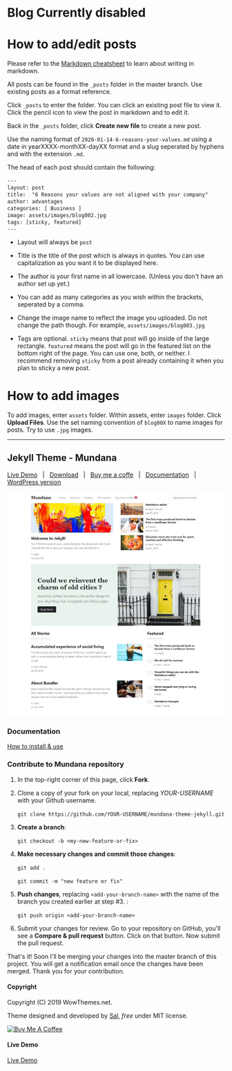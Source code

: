 # Blog Currently disabled

# How to add/edit posts

Please refer to the [Markdown cheatsheet](https://www.markdownguide.org/cheat-sheet/) to learn about writing in markdown.

All posts can be found in the `_posts` folder in the master branch. Use existing posts as a format reference. 

Click `_posts` to enter the folder. You can click an existing post file to view it. Click the pencil icon to view the post in markdown and to edit it. 

Back in the `_posts` folder, click **Create new file** to create a new post. 

Use the naming format of `2020-01-14-6-reasons-your-values.md` using a date in yearXXXX-monthXX-dayXX format and a slug seperated by hyphens and with the extension `.md`.


The head of each post should contain the following:

```
---
layout: post
title:  "6 Reasons your values are not aligned with your company"
author: advantages
categories: [ Business ]
image: assets/images/blog002.jpg
tags: [sticky, featured]
---
```
- Layout will always be `post`

- Title is the title of the post which is always in quotes. You can use capitalization as you want it to be displayed here.

- The author is your first name in all lowercase. (Unless you don't have an author set up yet.)

- You can add as many categories as you wish within the brackets, seperated by a comma.

- Change the image name to reflect the image you uploaded. Do not change the path though. For example, `assets/images/blog003.jpg`

- Tags are optional. `sticky` means that post will go inside of the large rectangle. `featured` means the post will go in the featured list on the bottom right of the page. You can use one, both, or neither. I recommend removing `sticky` from a post already containing it when you plan to sticky a new post.

# How to add images

To add images, enter `assets` folder. Within assets, enter `images` folder. Click **Upload Files**. Use the set naming convention of `blog00X` to name images for posts. Try to use `.jpg` images.


---
## Jekyll Theme - Mundana

[Live Demo](https://wowthemesnet.github.io/mundana-theme-jekyll/) &nbsp; | &nbsp; 
[Download](https://github.com/wowthemesnet/mundana-theme-jekyll/archive/master.zip) &nbsp; | &nbsp; 
[Buy me a coffe](https://www.wowthemes.net/donate/) &nbsp; | &nbsp; [Documentation](https://bootstrapstarter.com/bootstrap-templates/mundana-theme-jekyll/) &nbsp; | &nbsp; 
[WordPress version](https://www.wowthemes.net/themes/mundana-wordpress/) 

![mundana jekyll theme screenshot](assets/images/screenshot.jpg)

### Documentation

[How to install & use](https://bootstrapstarter.com/bootstrap-templates/mundana-theme-jekyll/)

### Contribute to Mundana repository

1. In the top-right corner of this page, click **Fork**.

2. Clone a copy of your fork on your local, replacing *YOUR-USERNAME* with your Github username.

   `git clone https://github.com/YOUR-USERNAME/mundana-theme-jekyll.git`

3. **Create a branch**: 

   `git checkout -b <my-new-feature-or-fix>`

4. **Make necessary changes and commit those changes**:

   `git add .`

   `git commit -m "new feature or fix"`

5. **Push changes**, replacing `<add-your-branch-name>` with the name of the branch you created earlier at step #3. :

   `git push origin <add-your-branch-name>`

6. Submit your changes for review. Go to your repository on GitHub, you'll see a **Compare & pull request** button. Click on that button. Now submit the pull request.

That's it! Soon I'll be merging your changes into the master branch of this project. You will get a notification email once the changes have been merged. Thank you for your contribution.


#### Copyright

Copyright (C) 2019 WowThemes.net.

Theme designed and developed by [Sal](https://www.wowthemes.net), *free* under MIT license. 

<a href="https://www.wowthemes.net/donate/" target="_blank"><img src="https://www.buymeacoffee.com/assets/img/custom_images/orange_img.png" alt="Buy Me A Coffee" style="height: auto !important;width: auto !important;" ></a>

#### Live Demo

[Live Demo](https://wowthemesnet.github.io/mundana-theme-jekyll/)
